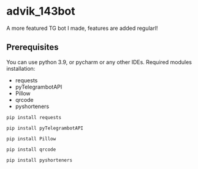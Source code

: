 # advik_143bot

A more featured TG bot I made, features are added regularl!

## Prerequisites

You can use python 3.9, or pycharm or any other IDEs.
Required modules installation:
- requests
- pyTelegrambotAPI
- Pillow
- qrcode
- pyshorteners

```
pip install requests
```
```
pip install pyTelegrambotAPI
```
```
pip install Pillow
```
```
pip install qrcode
```
```
pip install pyshorteners
```
